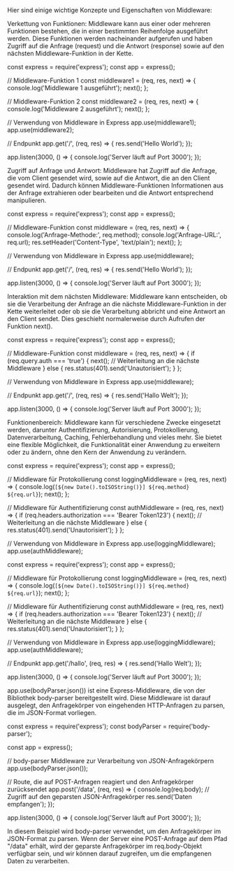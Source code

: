 Hier sind einige wichtige Konzepte und Eigenschaften von Middleware:

Verkettung von Funktionen: Middleware kann aus einer oder mehreren Funktionen bestehen, die in einer bestimmten Reihenfolge ausgeführt werden. Diese Funktionen werden nacheinander aufgerufen und haben Zugriff auf die Anfrage (request) und die Antwort (response) sowie auf den nächsten Middleware-Funktion in der Kette.

const express = require('express');
const app = express();

// Middleware-Funktion 1
const middleware1 = (req, res, next) => {
console.log('Middleware 1 ausgeführt');
next();
};

// Middleware-Funktion 2
const middleware2 = (req, res, next) => {
console.log('Middleware 2 ausgeführt');
next();
};

// Verwendung von Middleware in Express
app.use(middleware1);
app.use(middleware2);

// Endpunkt
app.get('/', (req, res) => {
res.send('Hello World');
});

app.listen(3000, () => {
console.log('Server läuft auf Port 3000');
});

Zugriff auf Anfrage und Antwort: Middleware hat Zugriff auf die Anfrage, die vom Client gesendet wird, sowie auf die Antwort, die an den Client gesendet wird. Dadurch können Middleware-Funktionen Informationen aus der Anfrage extrahieren oder bearbeiten und die Antwort entsprechend manipulieren.

const express = require('express');
const app = express();

// Middleware-Funktion
const middleware = (req, res, next) => {
console.log('Anfrage-Methode:', req.method);
console.log('Anfrage-URL:', req.url);
res.setHeader('Content-Type', 'text/plain');
next();
};

// Verwendung von Middleware in Express
app.use(middleware);

// Endpunkt
app.get('/', (req, res) => {
res.send('Hello World');
});

app.listen(3000, () => {
console.log('Server läuft auf Port 3000');
});

Interaktion mit dem nächsten Middleware: Middleware kann entscheiden, ob sie die Verarbeitung der Anfrage an die nächste Middleware-Funktion in der Kette weiterleitet oder ob sie die Verarbeitung abbricht und eine Antwort an den Client sendet. Dies geschieht normalerweise durch Aufrufen der Funktion next().

const express = require('express');
const app = express();

// Middleware-Funktion
const middleware = (req, res, next) => {
if (req.query.auth === 'true') {
next(); // Weiterleitung an die nächste Middleware
} else {
res.status(401).send('Unautorisiert');
}
};

// Verwendung von Middleware in Express
app.use(middleware);

// Endpunkt
app.get('/', (req, res) => {
res.send('Hallo Welt');
});

app.listen(3000, () => {
console.log('Server läuft auf Port 3000');
});

Funktionenbereich: Middleware kann für verschiedene Zwecke eingesetzt werden, darunter Authentifizierung, Autorisierung, Protokollierung, Datenverarbeitung, Caching, Fehlerbehandlung und vieles mehr. Sie bietet eine flexible Möglichkeit, die Funktionalität einer Anwendung zu erweitern oder zu ändern, ohne den Kern der Anwendung zu verändern.

const express = require('express');
const app = express();

// Middleware für Protokollierung
const loggingMiddleware = (req, res, next) => {
console.log(`[${new Date().toISOString()}] ${req.method} ${req.url}`);
next();
};

// Middleware für Authentifizierung
const authMiddleware = (req, res, next) => {
if (req.headers.authorization === 'Bearer Token123') {
next(); // Weiterleitung an die nächste Middleware
} else {
res.status(401).send('Unautorisiert');
}
};

// Verwendung von Middleware in Express
app.use(loggingMiddleware);
app.use(authMiddleware);

const express = require('express');
const app = express();

// Middleware für Protokollierung
const loggingMiddleware = (req, res, next) => {
console.log(`[${new Date().toISOString()}] ${req.method} ${req.url}`);
next();
};

// Middleware für Authentifizierung
const authMiddleware = (req, res, next) => {
if (req.headers.authorization === 'Bearer Token123') {
next(); // Weiterleitung an die nächste Middleware
} else {
res.status(401).send('Unautorisiert');
}
};

// Verwendung von Middleware in Express
app.use(loggingMiddleware);
app.use(authMiddleware);

// Endpunkt
app.get('/hallo', (req, res) => {
res.send('Hallo Welt');
});

app.listen(3000, () => {
console.log('Server läuft auf Port 3000');
});

app.use(bodyParser.json()) ist eine Express-Middleware, die von der Bibliothek body-parser bereitgestellt wird. Diese Middleware ist darauf ausgelegt, den Anfragekörper von eingehenden HTTP-Anfragen zu parsen, die im JSON-Format vorliegen.

const express = require('express');
const bodyParser = require('body-parser');

const app = express();

// body-parser Middleware zur Verarbeitung von JSON-Anfragekörpern
app.use(bodyParser.json());

// Route, die auf POST-Anfragen reagiert und den Anfragekörper zurücksendet
app.post('/data', (req, res) => {
console.log(req.body); // Zugriff auf den geparsten JSON-Anfragekörper
res.send('Daten empfangen');
});

app.listen(3000, () => {
console.log('Server läuft auf Port 3000');
});

In diesem Beispiel wird body-parser verwendet, um den Anfragekörper im JSON-Format zu parsen. Wenn der Server eine POST-Anfrage auf dem Pfad "/data" erhält, wird der geparste Anfragekörper im req.body-Objekt verfügbar sein, und wir können darauf zugreifen, um die empfangenen Daten zu verarbeiten.
